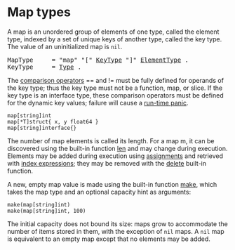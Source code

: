 # Map types

A map is an unordered group of elements of one type, called the element type, indexed by a set of unique keys of another type, called the key type. The value of an uninitialized map is `nil`.

<pre>
<a id="MapType">MapType</a>     = "map" "[" <a href="#KeyType">KeyType</a> "]" <a href="/Types/array_types.html#ElementType">ElementType</a> .
<a id="KeyType">KeyType</a>     = <a href="/Types/#Type">Type</a> .
</pre>

The [comparison operators](/Expressions/comparison_operators.html) == and != must be fully defined for operands of the key type; thus the key type must not be a function, map, or slice. If the key type is an interface type, these comparison operators must be defined for the dynamic key values; failure will cause a [run-time panic](/Run-time%20panics/).

```
map[string]int
map[*T]struct{ x, y float64 }
map[string]interface{}
```

The number of map elements is called its length. For a map m, it can be discovered using the built-in function [len](/Built-in%20functions/length_and_capacity.html) and may change during execution. Elements may be added during execution using [assignments](/Statements/assignments.html) and retrieved with [index expressions](/Expressions/index_expressions.html); they may be removed with the [delete](/Built-in%20functions/deletion_of_map_elements.html) built-in function.

A new, empty map value is made using the built-in function [make](/Built-in%20functions/making_slices,_maps_and_channels.html), which takes the map type and an optional capacity hint as arguments:

```
make(map[string]int)
make(map[string]int, 100)
```

The initial capacity does not bound its size: maps grow to accommodate the number of items stored in them, with the exception of `nil` maps. A `nil` map is equivalent to an empty map except that no elements may be added.

